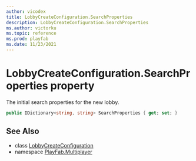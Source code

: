 ```yaml
---
author: vicodex
title: LobbyCreateConfiguration.SearchProperties
description: LobbyCreateConfiguration.SearchProperties
ms.author: victorku
ms.topic: reference
ms.prod: playfab
ms.date: 11/23/2021
---
```


# LobbyCreateConfiguration.SearchProperties property

The initial search properties for the new lobby.

```csharp
public IDictionary<string, string> SearchProperties { get; set; }
```

## See Also

* class [LobbyCreateConfiguration](../LobbyCreateConfiguration.md)
* namespace [PlayFab.Multiplayer](../../PlayFabMultiplayerSDK.md)

